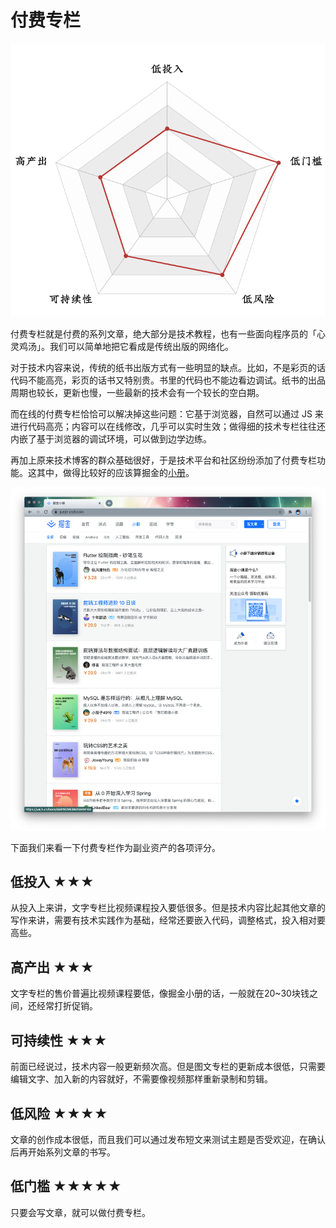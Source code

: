 # 付费专栏

![picture 3](images/64d06e2e0d9ae6ff5bf2d5f5f9365e7f7f465a6288ba9f89435ff513e3b71f97.png)  

付费专栏就是付费的系列文章，绝大部分是技术教程，也有一些面向程序员的「心灵鸡汤」。我们可以简单地把它看成是传统出版的网络化。

对于技术内容来说，传统的纸书出版方式有一些明显的缺点。比如，不是彩页的话代码不能高亮，彩页的话书又特别贵。书里的代码也不能边看边调试。纸书的出品周期也较长，更新也慢，一些最新的技术会有一个较长的空白期。

而在线的付费专栏恰恰可以解决掉这些问题：它基于浏览器，自然可以通过 JS 来进行代码高亮；内容可以在线修改，几乎可以实时生效；做得细的技术专栏往往还内嵌了基于浏览器的调试环境，可以做到边学边练。

再加上原来技术博客的群众基础很好，于是技术平台和社区纷纷添加了付费专栏功能。这其中，做得比较好的应该算掘金的[小册](https://juejin.cn/books)。


![picture 6](images/93c3caa937e9c177acbbb4d3f689ae111bc382fff03d5b53744ed5ec07890109.png)  



下面我们来看一下付费专栏作为副业资产的各项评分。

## 低投入 ★★★

从投入上来讲，文字专栏比视频课程投入要低很多。但是技术内容比起其他文章的写作来讲，需要有技术实践作为基础，经常还要嵌入代码，调整格式，投入相对要高些。

## 高产出 ★★★
文字专栏的售价普遍比视频课程要低，像掘金小册的话，一般就在20~30块钱之间，还经常打折促销。

## 可持续性 ★★★

前面已经说过，技术内容一般更新频次高。但是图文专栏的更新成本很低，只需要编辑文字、加入新的内容就好，不需要像视频那样重新录制和剪辑。

## 低风险 ★★★★

文章的创作成本很低，而且我们可以通过发布短文来测试主题是否受欢迎，在确认后再开始系列文章的书写。

## 低门槛 ★★★★★

只要会写文章，就可以做付费专栏。


